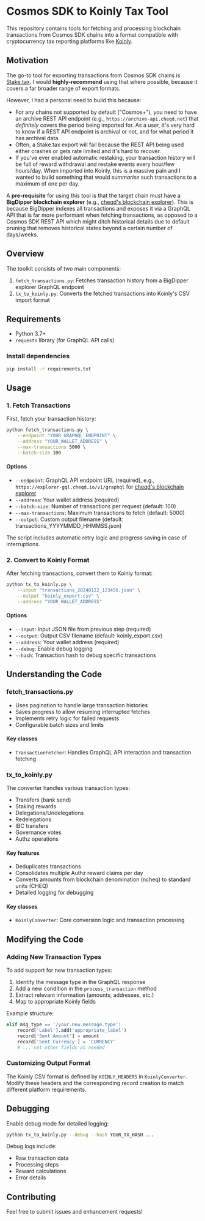 # Cosmos SDK to Koinly Tax Tool

This repository contains tools for fetching and processing blockchain transactions from Cosmos SDK chains into a format compatible with cryptocurrency tax reporting platforms like [Koinly](https://koinly.io/?via=AF4EDE54&utm_source=friend).

## Motivation

The go-to tool for exporting transactions from Cosmos SDK chains is [Stake.tax](https://stake.tax/). I would **highly-recommend** using that where possible, because it covers a far broader range of export formats.

However, I had a personal need to build this because:

- For any chains not supported by default ("Cosmos+"), you need to have an archive REST API endpoint (e.g., `https://archive-api.cheqd.net`) that *definitely* covers the period being imported for. As a user, it's very hard to know if a REST API endpoint is archival or not, and for what period it has archival data.
- Often, a Stake.tax export will fail because the REST API being used either crashes or gets rate limited and it's hard to recover.
- If you've ever enabled automatic restaking, your transaction history will be full of reward withdrawal and restake events every hour/few hours/day. When imported into Koinly, this is a massive pain and I wanted to build something that would *summarise* such transactions to a maximum of one per day.

A **pre-requisite** for using this tool is that the target chain must have a **BigDipper blockchain explorer** (e.g., [cheqd's blockchain explorer](https://explorer.cheqd.io/)). This is because BigDipper indexes all transactions and exposes it via a GraphQL API that is far more performant when fetching transactions, as opposed to a Cosmos SDK REST API which might ditch historical details due to default pruning that removes historical states beyond a certain number of days/weeks.

## Overview

The toolkit consists of two main components:

1. `fetch_transactions.py`: Fetches transaction history from a BigDipper explorer GraphQL endpoint
2. `tx_to_koinly.py`: Converts the fetched transactions into Koinly's CSV import format

## Requirements

- Python 3.7+
- `requests` library (for GraphQL API calls)

### Install dependencies

```sh
pip install -r requirements.txt
```

## Usage

### 1. Fetch Transactions

First, fetch your transaction history:

```sh
python fetch_transactions.py \
    --endpoint "YOUR_GRAPHQL_ENDPOINT" \
    --address "YOUR_WALLET_ADDRESS" \
    --max-transactions 5000 \
    --batch-size 100
```

#### Options

- `--endpoint`: GraphQL API endpoint URL (required), e.g., `https://explorer-gql.cheqd.io/v1/graphql` for [cheqd's blockchain explorer](https://explorer.cheqd.io/)
- `--address`: Your wallet address (required)
- `--batch-size`: Number of transactions per request (default: 100)
- `--max-transactions`: Maximum transactions to fetch (default: 5000)
- `--output`: Custom output filename (default: transactions_YYYYMMDD_HHMMSS.json)

The script includes automatic retry logic and progress saving in case of interruptions.

### 2. Convert to Koinly Format

After fetching transactions, convert them to Koinly format:

```sh
python tx_to_koinly.py \
    --input "transactions_20240122_123456.json" \
    --output "koinly_export.csv" \
    --address "YOUR_WALLET_ADDRESS"
```

#### Options

- `--input`: Input JSON file from previous step (required)
- `--output`: Output CSV filename (default: koinly_export.csv)
- `--address`: Your wallet address (required)
- `--debug`: Enable debug logging
- `--hash`: Transaction hash to debug specific transactions

## Understanding the Code

### fetch_transactions.py

- Uses pagination to handle large transaction histories
- Saves progress to allow resuming interrupted fetches
- Implements retry logic for failed requests
- Configurable batch sizes and limits

#### Key classes

- `TransactionFetcher`: Handles GraphQL API interaction and transaction fetching

### tx_to_koinly.py

The converter handles various transaction types:

- Transfers (bank send)
- Staking rewards
- Delegations/Undelegations
- Redelegations
- IBC transfers
- Governance votes
- Authz operations

#### Key features

- Deduplicates transactions
- Consolidates multiple Authz reward claims per day
- Converts amounts from blockchain denomination (ncheq) to standard units (CHEQ)
- Detailed logging for debugging

#### Key classes

- `KoinlyConverter`: Core conversion logic and transaction processing

## Modifying the Code

### Adding New Transaction Types

To add support for new transaction types:

1. Identify the message type in the GraphQL response
2. Add a new condition in the `process_transaction` method
3. Extract relevant information (amounts, addresses, etc.)
4. Map to appropriate Koinly fields

Example structure:
```python
elif msg_type == '/your.new.message.type':
    record['Label'].add('appropriate_label')
    record['Sent Amount'] = amount
    record['Sent Currency'] = 'CURRENCY'
    # ... set other fields as needed
```

### Customizing Output Format

The Koinly CSV format is defined by `KOINLY_HEADERS` in `KoinlyConverter`. Modify these headers and the corresponding record creation to match different platform requirements.

## Debugging

Enable debug mode for detailed logging:
```sh
python tx_to_koinly.py --debug --hash YOUR_TX_HASH ...
```

Debug logs include:

- Raw transaction data
- Processing steps
- Reward calculations
- Error details

## Contributing

Feel free to submit issues and enhancement requests!
